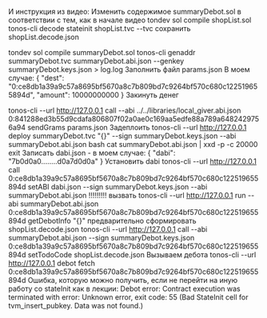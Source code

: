 И инструкция из видео:
Изменить содержимое summaryDebot.sol в соответствии с тем, как в начале видео
tondev sol compile shopList.sol
tonos-cli decode stateinit shopList.tvc --tvc
сохранить shopList.decode.json

tondev sol compile summaryDebot.sol
tonos-cli genaddr summaryDebot.tvc summaryDebot.abi.json --genkey summaryDebot.keys.json > log.log
Заполнить файл params.json
В моем случае:
{
    "dest": "0:ce8db1a39a9c57a8695bf5670a8c7b809bd7c9264bf570c680c122519655894d",
    "amount": 10000000000
}
Закинуть денег
 
tonos-cli --url http://127.0.0.1 call --abi ../../libraries/local_giver.abi.json 0:841288ed3b55d9cdafa806807f02a0ae0c169aa5edfe88a789a6482429756a94 sendGrams params.json
Задеплоить
tonos-cli --url http://127.0.0.1 deploy summaryDebot.tvc "{}" --sign summaryDebot.keys.json --abi summaryDebot.abi.json
bash
cat summaryDebot.abi.json | xxd -p -c 20000
exit
Записать dabi.json - в моем случае:
{
    "dabi": "7b0d0a0........d0a7d0d0a"
}
Установить dabi
tonos-cli --url http://127.0.0.1 call 0:ce8db1a39a9c57a8695bf5670a8c7b809bd7c9264bf570c680c122519655894d setABI dabi.json --sign summaryDebot.keys.json --abi summaryDebot.abi.json
!!!!!!!!!
вызвать
tonos-cli --url http://127.0.0.1 run --abi summaryDebot.abi.json 0:ce8db1a39a9c57a8695bf5670a8c7b809bd7c9264bf570c680c122519655894d getDebotInfo "{}"
предварительно сформировать shopList.decode.json
tonos-cli --url http://127.0.0.1 call --abi summaryDebot.abi.json --sign summaryDebot.keys.json 0:ce8db1a39a9c57a8695bf5670a8c7b809bd7c9264bf570c680c122519655894d setTodoCode shopList.decode.json
Вызываем дебота
tonos-cli --url http://127.0.0.1 debot fetch 0:ce8db1a39a9c57a8695bf5670a8c7b809bd7c9264bf570c680c122519655894d
Ошибка, которую можно получить, если не перейти на иную работу со stateInit как в лекции:
Debot error: Contract execution was terminated with error: Unknown error, exit code: 55 (Bad StateInit cell for tvm_insert_pubkey. Data was not found.)